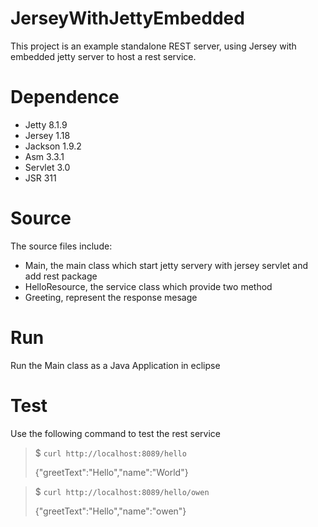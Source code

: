 JerseyWithJettyEmbedded
=======================

This project is an example standalone REST server, using Jersey with embedded jetty server to host a rest service.

Dependence
==========
+ Jetty 8.1.9
+ Jersey 1.18
+ Jackson 1.9.2
+ Asm 3.3.1
+ Servlet 3.0
+ JSR 311 


Source
======
The source files include:
+ Main, the main class which start jetty servery with jersey servlet and add rest package
+ HelloResource, the service class which provide two method
+ Greeting, represent the response mesage

Run
===
Run the Main class as a Java Application in eclipse

Test
====
Use the following command to test the rest service

>$ `curl http://localhost:8089/hello`
>
>{"greetText":"Hello","name":"World"}


>$ `curl http://localhost:8089/hello/owen`
>
>{"greetText":"Hello","name":"owen"}
